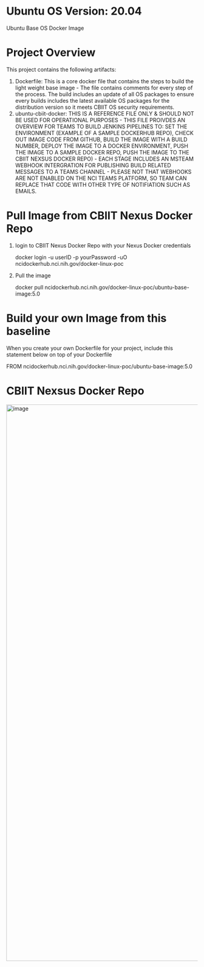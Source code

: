 # Ubuntu OS Version: 20.04
Ubuntu Base OS Docker Image

# Project Overview
This project contains the following artifacts:
1. Dockerfile: This is a core docker file that contains the steps to build the light weight base image - The file contains comments for every step of the process. The build includes an update of all OS packages to ensure every builds includes the latest available OS packages for the distribution version so it meets CBIIT OS security requirements.
2. ubuntu-cbiit-docker: THIS IS A REFERENCE FILE ONLY & SHOULD NOT BE USED FOR OPERATIONAL PURPOSES - THIS FILE PROIVDES AN OVERVIEW FOR TEAMS TO BUILD JENKINS PIPELINES TO: SET THE ENVIRONMENT (EXAMPLE OF A SAMPLE DOCKERHUB REPO), CHECK OUT IMAGE CODE FROM GITHUB, BUILD THE IMAGE WITH A BUILD NUMBER, DEPLOY THE IMAGE TO A DOCKER ENVIRONMENT, PUSH THE IMAGE TO A SAMPLE DOCKER REPO, PUSH THE IMAGE TO THE CBIIT NEXSUS DOCKER REPO) - EACH STAGE INCLUDES AN MSTEAM WEBHOOK INTERGRATION FOR PUBLISHING BUILD RELATED MESSAGES TO A TEAMS CHANNEL - PLEASE NOT THAT WEBHOOKS ARE NOT ENABLED ON THE NCI TEAMS PLATFORM, SO TEAM CAN REPLACE THAT CODE WITH OTHER TYPE OF NOTIFIATION SUCH AS EMAILS.

# Pull Image from CBIIT Nexus Docker Repo
1. login to CBIIT Nexus Docker Repo with your Nexus Docker credentials

   docker login -u userID -p yourPassword -uO ncidockerhub.nci.nih.gov/docker-linux-poc

2. Pull the image

   docker pull ncidockerhub.nci.nih.gov/docker-linux-poc/ubuntu-base-image:5.0

# Build your own Image from this baseline
   
   When you create your own Dockerfile for your project, include this statement below on top of your Dockerfile
   
   FROM ncidockerhub.nci.nih.gov/docker-linux-poc/ubuntu-base-image:5.0
   
# CBIIT Nexsus Docker Repo
<img width="1464" alt="image" src="https://user-images.githubusercontent.com/61884139/126378248-f17e5d0e-0a83-46b9-a914-5f463dfa808b.png">

